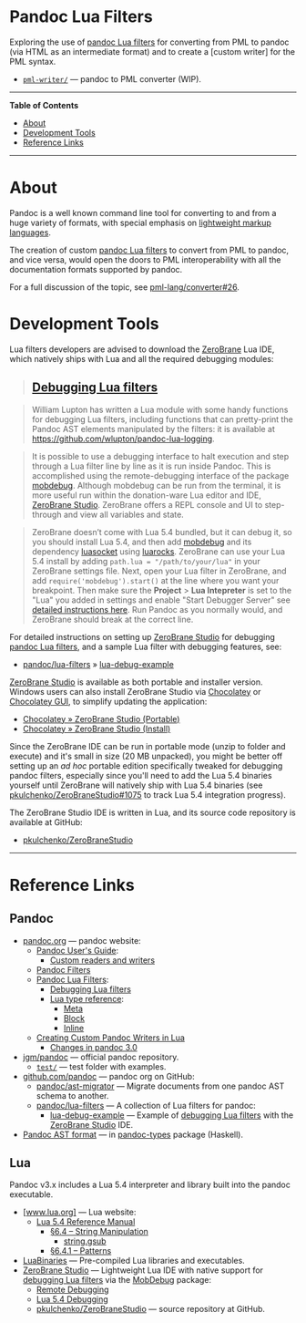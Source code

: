 # Pandoc Lua Filters

Exploring the use of [pandoc Lua filters] for converting from PML to pandoc (via HTML as an intermediate format) and to create a [custom writer] for the PML syntax.

- [`pml-writer/`][pml-writer/] — pandoc to PML converter (WIP).

-----

**Table of Contents**

<!-- MarkdownTOC autolink="true" bracket="round" autoanchor="false" lowercase="only_ascii" uri_encoding="true" levels="1,2,3" -->

- [About](#about)
- [Development Tools](#development-tools)
- [Reference Links](#reference-links)

<!-- /MarkdownTOC -->

-----

# About

Pandoc is a well known command line tool for converting to and from a huge variety of formats, with special emphasis on [lightweight markup languages].

The creation of custom [pandoc Lua filters] to convert from PML to pandoc, and vice versa, would open the doors to PML interoperability with all the documentation formats supported by pandoc.

For a full discussion of the topic, see [pml-lang/converter#26].


# Development Tools

Lua filters developers are advised to download the [ZeroBrane] Lua IDE, which natively ships with Lua and all the required debugging modules:

> ## [Debugging Lua filters]

> William Lupton has written a Lua module with some handy functions for debugging Lua filters, including functions that can pretty-print the Pandoc AST elements manipulated by the filters: it is available at https://github.com/wlupton/pandoc-lua-logging.

> It is possible to use a debugging interface to halt execution and step through a Lua filter line by line as it is run inside Pandoc.
> This is accomplished using the remote-debugging interface of the package [mobdebug].
> Although mobdebug can be run from the terminal, it is more useful run within the donation-ware Lua editor and IDE, [ZeroBrane Studio].
> ZeroBrane offers a REPL console and UI to step-through and view all variables and state.

> ZeroBrane doesn’t come with Lua 5.4 bundled, but it can debug it, so you should install Lua 5.4, and then add [mobdebug] and its dependency [luasocket] using [luarocks].
> ZeroBrane can use your Lua 5.4 install by adding `path.lua = "/path/to/your/lua"` in your ZeroBrane settings file.
> Next, open your Lua filter in ZeroBrane, and add `require('mobdebug').start()` at the line where you want your breakpoint.
> Then make sure the **Project** > **Lua Intepreter** is set to the "Lua" you added in settings and enable "Start Debugger Server" see [detailed instructions here][ZeroBrane remote-debugging].
> Run Pandoc as you normally would, and ZeroBrane should break at the correct line.


For detailed instructions on setting up [ZeroBrane Studio] for debugging [pandoc Lua filters], and a sample Lua filter with debugging features, see:

- [pandoc/lua-filters] » [lua-debug-example]

[ZeroBrane Studio] is available as both portable and installer version.
Windows users can also install ZeroBrane Studio via [Chocolatey] or [Chocolatey GUI], to simplify updating the application:

- [Chocolatey » ZeroBrane Studio (Portable)]
- [Chocolatey » ZeroBrane Studio (Install)]

Since the ZeroBrane IDE can be run in portable mode (unzip to folder and execute) and it's small in size (20 MB unpacked), you might be better off setting up an _ad hoc_ portable edition specifically tweaked for debugging pandoc filters, especially since you'll need to add the Lua 5.4 binaries yourself until ZeroBrane will natively ship with Lua 5.4 binaries (see [pkulchenko/ZeroBraneStudio#1075][ZeroBrane Lua54] to track Lua 5.4 integration progress).

The ZeroBrane Studio IDE is written in Lua, and its source code repository is available at GitHub:

- [pkulchenko/ZeroBraneStudio]


-------------------------------------------------------------------------------

# Reference Links

<!-- MarkdownTOC:excluded -->
## Pandoc

- [pandoc.org] — pandoc website:
    + [Pandoc User's Guide]\:
        * [Custom readers and writers]
    + [Pandoc Filters]
    + [Pandoc Lua Filters]\:
        * [Debugging Lua filters]
        * [Lua type reference]\:
            - [Meta][Lua_t Meta]
            - [Block][Lua_t Block]
            - [Inline][Lua_t Inline]
    + [Creating Custom Pandoc Writers in Lua]
        * [Changes in pandoc 3.0]
- [jgm/pandoc] — official pandoc repository.
    + [`test/`][pandoc/test/] — test folder with examples.
- [github.com/pandoc] — pandoc org on GitHub:
    + [pandoc/ast-migrator] — Migrate documents from one pandoc AST schema to another.
    + [pandoc/lua-filters] — A collection of Lua filters for pandoc:
        * [lua-debug-example] — Example of [debugging Lua filters] with the [ZeroBrane Studio] IDE.
- [Pandoc AST format] — in [pandoc-types] package (Haskell).


<!-- MarkdownTOC:excluded -->
## Lua

Pandoc v3.x includes a Lua 5.4 interpreter and library built into the pandoc executable.

- [www.lua.org] — Lua website:
    + [Lua 5.4 Reference Manual]
        * [§6.4 – String Manipulation]
            - [string.gsub]
        * [§6.4.1 – Patterns]
- [LuaBinaries] — Pre-compiled Lua libraries and executables.
- [ZeroBrane Studio] — Lightweight Lua IDE with native support for [debugging Lua filters] via the [MobDebug] package:
    + [Remote Debugging][ZeroBrane remote-debugging]
    + [Lua 5.4 Debugging][ZeroBrane Lua 5.4 Debugging]
    + [pkulchenko/ZeroBraneStudio] — source repository at GitHub.

<!-----------------------------------------------------------------------------
                               REFERENCE LINKS
------------------------------------------------------------------------------>

[lightweight markup languages]: https://en.wikipedia.org/wiki/Lightweight_markup_language "Wikipedia » Lightweight markup language"

<!-- pandoc -->

[pandoc]: https://pandoc.org "Visit pandoc website"
[pandoc.org]: https://pandoc.org "Visit pandoc website"

[Pandoc User's Guide]: https://pandoc.org/MANUAL.html "Pandoc User's Guide"
[Custom readers and writers]: https://pandoc.org/MANUAL.html#custom-readers-and-writers "Pandoc User's Guide » Custom readers and writers"

[Creating Custom Pandoc Writers in Lua]: https://pandoc.org/custom-writers.html "Pandoc documentation on Lua Writers"
[Changes in pandoc 3.0]: https://pandoc.org/custom-writers.html "Changes in Lua writers between pandoc 2 and 3"

[Pandoc filters]: https://pandoc.org/filters.html

[Pandoc Lua Filters]: https://pandoc.org/lua-filters.html "Pandoc documentation on Lua Filters"
[Debugging Lua filters]: https://pandoc.org/lua-filters.html#debugging-lua-filters
[Lua type reference]: https://pandoc.org/lua-filters.html#lua-type-reference "Pandoc » Lua Filters » Lua Types"
[Lua_t Meta]: https://pandoc.org/lua-filters.html#type-meta "Pandoc » Lua Filters » Lua Types » Meta"
[Lua_t Block]: https://pandoc.org/lua-filters.html#type-block "Pandoc » Lua Filters » Lua Types » Block"
[Lua_t Inline]: https://pandoc.org/lua-filters.html#type-inline "Pandoc » Lua Filters » Lua Types » Inline"

<!-- pandoc Haskell -->

[pandoc-types]: https://hackage.haskell.org/package/pandoc-types/ "The 'pandoc-types' package at Hackage"
[Pandoc AST format]: https://hackage.haskell.org/package/pandoc-types/docs/Text-Pandoc-Definition.html "View AST definition at 'pandoc-types' package"

<!-- pandoc GitHub -->

[github.com/pandoc]: https://github.com/pandoc
[jgm/pandoc]: https://github.com/jgm/pandoc
[pandoc/test/]: https://github.com/jgm/pandoc/tree/master/test

[pandoc/lua-filters]: https://github.com/pandoc/lua-filters "A collection of Lua filters for pandoc"
[lua-debug-example]: https://github.com/pandoc/lua-filters/tree/master/lua-debug-example

[pandoc/ast-migrator]: https://github.com/pandoc/ast-migrator

<!-- Lua -->

[Lua]: https://www.lua.org "Lua website"
[www.lua.org]: https://www.lua.org "Lua website"

[Lua 5.4 Reference Manual]: https://www.lua.org/manual/5.4/
[§6.4 – String Manipulation]: https://www.lua.org/manual/5.4/manual.html#6.4
[string.gsub]: https://www.lua.org/manual/5.4/manual.html#pdf-string.gsub
[§6.4.1 – Patterns]: https://www.lua.org/manual/5.4/manual.html#6.4.1

[ZeroBrane]: https://studio.zerobrane.com "ZeroBrane Studio website"
[ZeroBrane Studio]: https://studio.zerobrane.com "ZeroBrane Studio website"
[ZeroBrane remote-debugging]: https://studio.zerobrane.com/doc-remote-debugging "ZeroBrane documentation on Remote Debugging"
[ZeroBrane Lua 5.4 Debugging]: https://studio.zerobrane.com/doc-lua54-debugging "ZeroBrane documentation on Lua 5.4 Debugging"
[pkulchenko/ZeroBraneStudio]: https://github.com/pkulchenko/ZeroBraneStudio "ZeroBraneStudio source repository at GitHub"
[ZeroBrane Lua54]: https://github.com/pkulchenko/ZeroBraneStudio/issues/1075 "ZeroBraneStudio » Issue #1075 — Add support for Lua 5.4"

[MobDebug]: https://github.com/pkulchenko/MobDebug
[LuaSocket]: https://luarocks.org/modules/luasocket/luasocket
[LuaRocks]: https://luarocks.org "LuaRocks: the package manager for Lua modules."

[LuaBinaries]: http://luabinaries.sourceforge.net/

<!-- Chocolatey -->

[Chocolatey]: https://chocolatey.org "Chocolatey package manager for Windows"
[Chocolatey GUI]: https://community.chocolatey.org/packages/ChocolateyGUI "Chocolatey GUI package page"
[Chocolatey » ZeroBrane Studio (Portable)]: https://community.chocolatey.org/packages/zerobrane-studio.portable "ZeroBrane Studio Chocolatey package (portable version)"
[Chocolatey » ZeroBrane Studio (Install)]: https://community.chocolatey.org/packages/zerobrane-studio.install "ZeroBrane Studio Chocolatey package (installer version)"

<!-- Issues/Discussions -->

[pml-lang/converter#26]: https://github.com/pml-lang/converter/discussions/26 "See Discussion #26 at pml-lang — Pandoc to PML Coverter Filter"

<!-- project files & folders -->

[pml-writer/]: ./pml-writer/ "Navigate to folder: pandoc PML writer"

<!-- EOF -->
